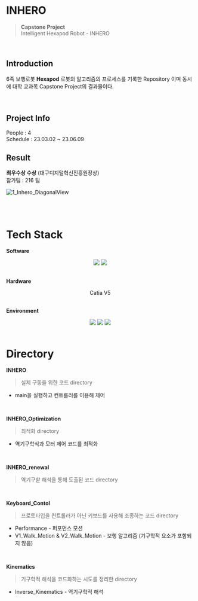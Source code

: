 # INHERO
> __Capstone Project__<br/>
> Intelligent Hexapod Robot - INHERO
<br/>

## Introduction
6족 보행로봇 **Hexapod** 로봇의 알고리즘의 프로세스를 기록한 Repository 이며 동시에 대학 교과목 Capstone Project의 결과물이다.
<br/><br/><br/>


## Project Info
People : 4
<br/>
Schedule : 23.03.02 ~ 23.06.09
<br/>


## Result
__최우수상 수상__ (대구디지털혁신진흥원장상) <br/>
참가팀 : 216 팀

![1_Inhero_DiagonalView](https://github.com/KimGyuheon/Capstone/assets/97663910/daff54d1-79a6-482a-a074-1cd7cdf233b4)

<br/><br/>

# Tech Stack <br/>
__Software__
<div align="center">
 <img src="https://img.shields.io/badge/Python-3776AB?style=flat&logo=python&logoColor=white"/>
 <img src="https://img.shields.io/badge/GITHUB-181717?style=flat&logo=github&logoColor=white"/>
</div>

<br/>

__Hardware__
<div align="center">
 Catia V5
</div>
<br/>

__Environment__
<div align="center">
 <img src="https://img.shields.io/badge/Raspberry PI-A22846?style=flat&logo=raspberrypi&logoColor=white"/>
 <img src="https://img.shields.io/badge/Ubuntu-E95420?style=flat&logo=ubuntu&logoColor=white"/>
 <img src="https://img.shields.io/badge/QT creator-41CD52?style=flat&logo=qt&logoColor=white"/>
</div>
<br/>

# Directory
__INHERO__
> 실제 구동을 위한 코드 directory
- main을 실행하고 컨트롤러를 이용해 제어
<br/>

__INHERO_Optimization__
> 최적화 directory
- 역기구학식과 모터 제어 코드를 최적화
<br/>

__INHERO_renewal__
> 역기구핟 해석을 통해 도출된 코드 directory
<br/>

__Keyboard_Contol__
> 프로토타입을 컨트롤러가 아닌 키보드를 사용해 조종하는 코드 directory
- Performance - 퍼포먼스 모션
- V1_Walk_Motion & V2_Walk_Motion - 보행 알고리즘 (기구학적 요소가 포함되지 않음)
<br/>

__Kinematics__
> 기구학적 해석을 코드화하는 시도를 정리한 directory
- Inverse_Kinematics - 역기구학적 해석
<br/><br/>

  
  
  
